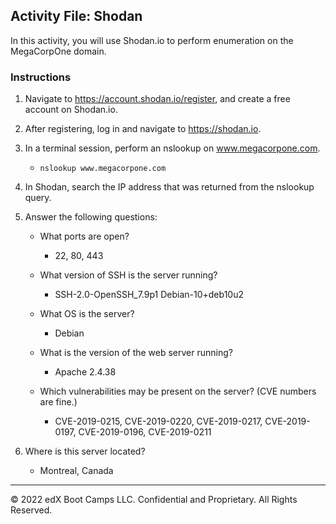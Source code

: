 ## Activity File: Shodan

In this activity, you will use Shodan.io to perform enumeration on the MegaCorpOne domain.

### Instructions

1. Navigate to https://account.shodan.io/register, and create a free account on Shodan.io. 

2. After registering, log in and navigate to https://shodan.io.

3. In a terminal session, perform an nslookup on www.megacorpone.com. 

	 - `nslookup www.megacorpone.com`

4. In Shodan, search the IP address that was returned from the nslookup query.

5. Answer the following questions: 

     - What ports are open?
	    
		 - 22, 80, 443
     
	 - What version of SSH is the server running?
	    
		 - SSH-2.0-OpenSSH_7.9p1 Debian-10+deb10u2
	
     - What OS is the server?
	    
		 - Debian
	
     - What is the version of the web server running?

	     - Apache 2.4.38
	
     - Which vulnerabilities may be present on the server? (CVE numbers are fine.)

	     - CVE-2019-0215, CVE-2019-0220, CVE-2019-0217, CVE-2019-0197, CVE-2019-0196, CVE-2019-0211

10. Where is this server located?
	 
	 - Montreal, Canada

---
© 2022 edX Boot Camps LLC. Confidential and Proprietary. All Rights Reserved.




